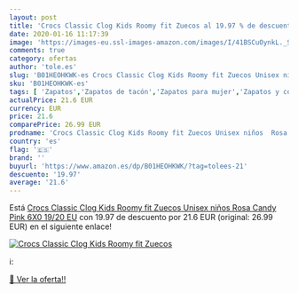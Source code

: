 ```yaml
---
layout: post
title: 'Crocs Classic Clog Kids Roomy fit Zuecos al 19.97 % de descuento'
date: 2020-01-16 11:17:39
image: 'https://images-eu.ssl-images-amazon.com/images/I/41BSCuOynkL._SL400_.jpg'
comments: true
category: ofertas
author: 'tole.es'
slug: 'B01HEOHKWK-es Crocs Classic Clog Kids Roomy fit Zuecos Unisex niños Rosa...'
sku: 'B01HEOHKWK-es'
tags: [ 'Zapatos','Zapatos de tacón','Zapatos para mujer','Zapatos y complementos','zuecos', ]
actualPrice: 21.6 EUR
currency: EUR
price: 21.6
comparePrice: 26.99 EUR
prodname: 'Crocs Classic Clog Kids Roomy fit Zuecos Unisex niños  Rosa  Candy Pink 6X0   19/20 EU'
country: 'es'
flag: '🇪🇸'
brand: ''
buyurl: 'https://www.amazon.es/dp/B01HEOHKWK/?tag=tolees-21'
descuento: '19.97'
average: '21.6'
---
```


Está [Crocs Classic Clog Kids Roomy fit Zuecos Unisex niños  Rosa  Candy Pink 6X0   19/20 EU](https://www.amazon.es/dp/B01HEOHKWK/?tag=tolees-21) con 19.97 de descuento por 21.6 EUR (original: 26.99 EUR) en el siguiente enlace!

[![Crocs Classic Clog Kids Roomy fit Zuecos](https://images-eu.ssl-images-amazon.com/images/I/41BSCuOynkL._SL400_.jpg)](https://www.amazon.es/dp/B01HEOHKWK/?tag=tolees-21)

ℹ️:


[🛒 Ver la oferta!!](https://www.amazon.es/dp/B01HEOHKWK/?tag=tolees-21)
